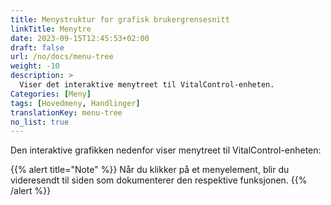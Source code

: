```yaml
---
title: Menystruktur for grafisk brukergrensesnitt
linkTitle: Menytre
date: 2023-09-15T12:45:53+02:00
draft: false
url: /no/docs/menu-tree
weight: -10
description: >
  Viser det interaktive menytreet til VitalControl-enheten.
Categories: [Meny]
tags: [Hovedmeny, Handlinger]
translationKey: menu-tree
no_list: true
---
```


Den interaktive grafikken nedenfor viser menytreet til VitalControl-enheten:

{{% alert title="Note" %}}
Når du klikker på et menyelement, blir du videresendt til siden som dokumenterer den respektive funksjonen.
{{% /alert %}}

<object data="menu-tree.svg" type="image/svg+xml" width="1100" >
</object>
